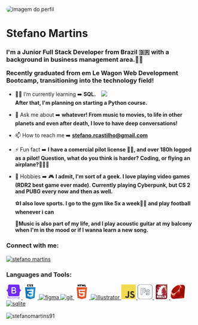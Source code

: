 
<img src="https://media.licdn.com/dms/image/C5603AQGoF28HRnJQ8w/profile-displayphoto-shrink_800_800/0/1517491243803?e=1717027200&amp;v=beta&amp;t=_Hw3_3M4K_vqiNGqorhODpQ5wFxxfCk38hAC4IjHtDo" 
     loading="lazy" 
     alt="imagem do perfil" 
     id="ember512" 
     class="evi-image lazy-image imgedit-profile-photo-frame-viewer__target-image ember-view" 
     alt="Foto de Perfil" 
     style="width: 150px; height: 150px; border-radius: 75px">
<div>
<h1>Stefano Martins</h1>
<h3>I'm a Junior Full Stack Developer from Brazil 🇧🇷 with a background in business management area.👨‍💼 <p>
    Recently graduated from em Le Wagon Web Development Bootcamp, transitioning into the technology field!</p></h3>
    
<picture> <img align="right" src="https://github.com/7oSkaaa/7oSkaaa/blob/main/Images/Right_Side.gif?raw=true" width = 250px></picture>



- 👨‍🎓 I’m currently learning ➡️ **SQL. After that, I'm planning on starting a Python course.**

- 💬 Ask me about ➡️ **whatever! From music to movies, to life in other planets and even after death, I love to have deep conversations!**

- 📫 How to reach me ➡️ **stefano.rcastilho@gmail.com**

- ⚡ Fun fact ➡️ **I have a comercial pilot license 👨‍✈️, and over 180h logged as a pilot! Question, what do you think is harder? Coding, or flying an airplane?🤔🤔🤔**

- 🎯 Hobbies ➡️ 🎮 **I admit, I'm sort of a geek. I love playing video games (RDR2 best game ever made). Currently playing Cyberpunk, but CS 2 and PUBG every now and then as well.**
                 <p>⚽**I also love sports. I go to the gym like 5x a week🏋️‍♂️ and play football whenever i can**</p>
                 <p>🎸**Music is also part of my life, and I play acoustic guitar at my balcony when I'm in the mood or if I wanna learn a new song.** </p>

<h3 align="left">Connect with me:</h3>
<p align="left">
<a href="https://linkedin.com/in/stefano martins" target="blank"><img align="center" src="https://raw.githubusercontent.com/rahuldkjain/github-profile-readme-generator/master/src/images/icons/Social/linked-in-alt.svg" alt="stefano martins" height="30" width="40" /></a>
</p>

<h3 align="left">Languages and Tools:</h3>
<p align="left"> <a href="https://getbootstrap.com" target="_blank" rel="noreferrer"> <img src="https://raw.githubusercontent.com/devicons/devicon/master/icons/bootstrap/bootstrap-plain-wordmark.svg" alt="bootstrap" width="40" height="40"/> </a> <a href="https://www.w3schools.com/css/" target="_blank" rel="noreferrer"> <img src="https://raw.githubusercontent.com/devicons/devicon/master/icons/css3/css3-original-wordmark.svg" alt="css3" width="40" height="40"/> </a> <a href="https://www.figma.com/" target="_blank" rel="noreferrer"> <img src="https://www.vectorlogo.zone/logos/figma/figma-icon.svg" alt="figma" width="40" height="40"/> </a> <a href="https://git-scm.com/" target="_blank" rel="noreferrer"> <img src="https://www.vectorlogo.zone/logos/git-scm/git-scm-icon.svg" alt="git" width="40" height="40"/> </a> <a href="https://www.w3.org/html/" target="_blank" rel="noreferrer"> <img src="https://raw.githubusercontent.com/devicons/devicon/master/icons/html5/html5-original-wordmark.svg" alt="html5" width="40" height="40"/> </a> <a href="https://www.adobe.com/in/products/illustrator.html" target="_blank" rel="noreferrer"> <img src="https://www.vectorlogo.zone/logos/adobe_illustrator/adobe_illustrator-icon.svg" alt="illustrator" width="40" height="40"/> </a> <a href="https://developer.mozilla.org/en-US/docs/Web/JavaScript" target="_blank" rel="noreferrer"> <img src="https://raw.githubusercontent.com/devicons/devicon/master/icons/javascript/javascript-original.svg" alt="javascript" width="40" height="40"/> </a> <a href="https://www.photoshop.com/en" target="_blank" rel="noreferrer"> <img src="https://raw.githubusercontent.com/devicons/devicon/master/icons/photoshop/photoshop-line.svg" alt="photoshop" width="40" height="40"/> </a> <a href="https://rubyonrails.org" target="_blank" rel="noreferrer"> <img src="https://raw.githubusercontent.com/devicons/devicon/master/icons/rails/rails-original-wordmark.svg" alt="rails" width="40" height="40"/> </a> <a href="https://www.ruby-lang.org/en/" target="_blank" rel="noreferrer"> <img src="https://raw.githubusercontent.com/devicons/devicon/master/icons/ruby/ruby-original.svg" alt="ruby" width="40" height="40"/> </a> <a href="https://www.sqlite.org/" target="_blank" rel="noreferrer"> <img src="https://www.vectorlogo.zone/logos/sqlite/sqlite-icon.svg" alt="sqlite" width="40" height="40"/> </a> </p>

<p><img align="center" src="https://github-readme-stats.vercel.app/api/top-langs?username=stefanomartins91&show_icons=true&locale=en&layout=compact" alt="stefanomartins91" /></p>
</div>
